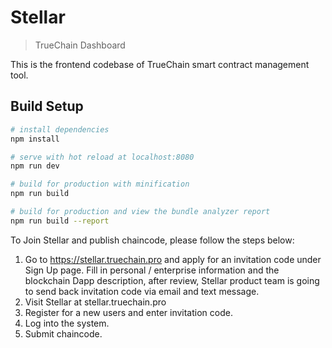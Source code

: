 # Stellar

>TrueChain Dashboard

This is the frontend codebase of TrueChain smart contract management tool.

## Build Setup

``` bash
# install dependencies
npm install

# serve with hot reload at localhost:8080
npm run dev

# build for production with minification
npm run build

# build for production and view the bundle analyzer report
npm run build --report
```

To Join Stellar and publish chaincode, please follow the steps below:
1. Go to https://stellar.truechain.pro and apply for an invitation code under Sign Up page. Fill in personal / enterprise information and the blockchain Dapp description, after review, Stellar product team is going to send back invitation code via email and text message.
2. Visit Stellar at stellar.truechain.pro
3. Register for a new users and enter invitation code.
4. Log into the system.
5. Submit chaincode.
